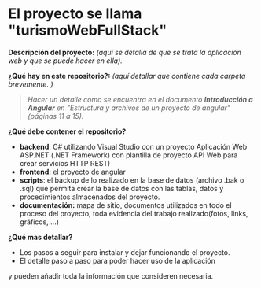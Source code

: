# El proyecto se llama "turismoWebFullStack"

**Descripción del proyecto:** *(aquí se detalla de que se trata la aplicación web y que se puede hacer en ella).*

**¿Qué hay en este repositorio?:** *(aquí detallar que contiene cada carpeta brevemente. )*

> *Hacer un detalle como se encuentra en el documento **Introducción a Angular** en "Estructura y archivos de un proyecto de angular" (páginas 11 a 15).*

**¿Qué debe contener el repositorio?**

* **backend**: C# utilizando Visual Studio con un proyecto Aplicación Web ASP.NET (.NET Framework) con plantilla de proyecto API Web para crear servicios HTTP REST)
* **frontend**: el proyecto de angular
* **scripts**: el backup de lo realizado en la base de datos (archivo .bak o .sql) que permita crear la base de datos con las tablas, datos y procedimientos almacenados del proyecto.
* **documentación:** mapa de sitio, documentos utilizados en todo el proceso del proyecto, toda evidencia del trabajo realizado(fotos, links, gráficos, ...)

**¿Qué mas detallar?**

* Los pasos a seguir para instalar y dejar funcionando el proyecto.
* El detalle paso a paso para poder hacer uso de la aplicación

y pueden añadir toda la información que consideren necesaria.
